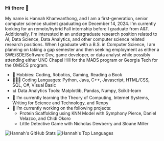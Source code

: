 ### Hi there 👋

<!--
**hkhamvan263/hkhamvan263** is a ✨ _special_ ✨ repository because its `README.md` (this file) appears on your GitHub profile.

Here are some ideas to get you started:

- 👯 I’m looking to collaborate on ...
- 🤔 I’m looking for help with ...
- ⚡ Fun fact: ...
- 💬 Ask me about anything
- 📫 How to reach me: TBD
-->

My name is Hannah Khamvanthong, and I am a first-generation, senior computer science student graduating on December 14, 2024. I'm currently looking for an remote/hybrid Fall internship before I graduate from A&T. Additionally, I'm interested in an undergraduate research position related to AI, Data Science, Data Analytics, and other computer science related research positions. When I graduate with a B.S. in Computer Science, I am planning on taking a gap semester and then seeking employment as either a SWE/SDE/Software Dev, game developer, or data analyst while possibly attending either UNC Chapel Hill for the MADS program or Georgia Tech for the OMSCS program.

- 🤖 Hobbies: Coding, Robotics, Gaming, Reading a Book
- 👩🏻‍💻 Coding Languages: Python, Java, C++, Javascript, HTML/CSS, SQL, C#, Visual Basic
- 📊 Data Analytics Tools: Matplotlib, Pandas, Numpy, Scikit-learn
- 🌱 I’m currently learning the Theory of Computing, Internet Systems, Writing for Science and Technology, and Renpy
- 🔭 I’m currently working on the following projects:
    - Protein Scaffolding using KNN Model with Symphony Pierce, Daniel Velazco, and Chidi Okoro
    - Little Detective Game with Nicholas Dewberry and Sloane Miller

<img alt="Hannah's GitHub Stats" src="https://github-readme-stats.vercel.app/api/?username=hkhamvan263&theme=dark#gh-dark-mode-only">
<img alt="Hannah's Top Languages" src="https://github-readme-stats.vercel.app/api/top-langs/?username=hkhamvan263&layout=compact&theme=dark#gh-dark-mode-only">
